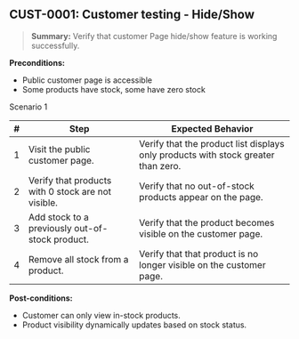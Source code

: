 ## **CUST-0001:** Customer testing - Hide/Show  

> **Summary:** Verify that customer Page hide/show feature is working successfully.  <br>

**Preconditions:**

 - Public customer page is accessible
 - Some products have stock, some have zero stock

Scenario 1 

 | \# | Step | Expected Behavior | 
 |----|------|-------------------| 
 |  1 | Visit the public customer page.                         | Verify that the product list displays only products with stock greater than zero.  | 
 |  2 | Verify that products with 0 stock are not visible.      | Verify that no out-of-stock products appear on the page.   | 
 |  3 |	Add stock to a previously out-of-stock product.         | Verify that the product becomes visible on the customer page.   |  
 |  4 |	Remove all stock from a product.                        | Verify that that product is no longer visible on the customer page.   |  

**Post-conditions:**  

 - Customer can only view in-stock products.  
 - Product visibility dynamically updates based on stock status.  
